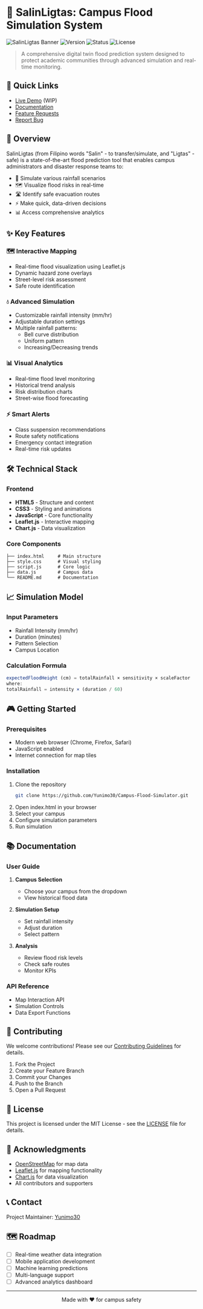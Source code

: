 # 🌊 SalinLigtas: Campus Flood Simulation System

![SalinLigtas Banner](https://img.shields.io/badge/🏛️-Campus%20Safety-blue)
![Version](https://img.shields.io/badge/version-1.0.0-green)
![Status](https://img.shields.io/badge/status-prototype-orange)
![License](https://img.shields.io/badge/license-MIT-blue)

> A comprehensive digital twin flood prediction system designed to protect academic communities through advanced simulation and real-time monitoring.

## 🎯 Quick Links
- [Live Demo](https://yunimo30.github.io/SalinLigtas) (WIP)
- [Documentation](#-documentation)
- [Feature Requests](https://github.com/Yunimo30/Campus-Flood-Simulator/issues)
- [Report Bug](https://github.com/Yunimo30/Campus-Flood-Simulator/issues)

## 📖 Overview

SalinLigtas (from Filipino words "Salin" - to transfer/simulate, and "Ligtas" - safe) is a state-of-the-art flood prediction tool that enables campus administrators and disaster response teams to:

- 🎯 Simulate various rainfall scenarios
- 🗺️ Visualize flood risks in real-time
- 🛣️ Identify safe evacuation routes
- ⚡ Make quick, data-driven decisions
- 📊 Access comprehensive analytics

## ✨ Key Features

### 🗺️ Interactive Mapping
- Real-time flood visualization using Leaflet.js
- Dynamic hazard zone overlays
- Street-level risk assessment
- Safe route identification

### 💧 Advanced Simulation
- Customizable rainfall intensity (mm/hr)
- Adjustable duration settings
- Multiple rainfall patterns:
  - Bell curve distribution
  - Uniform pattern
  - Increasing/Decreasing trends

### 📊 Visual Analytics
- Real-time flood level monitoring
- Historical trend analysis
- Risk distribution charts
- Street-wise flood forecasting

### ⚡ Smart Alerts
- Class suspension recommendations
- Route safety notifications
- Emergency contact integration
- Real-time risk updates

## 🛠️ Technical Stack

### Frontend
- **HTML5** - Structure and content
- **CSS3** - Styling and animations
- **JavaScript** - Core functionality
- **Leaflet.js** - Interactive mapping
- **Chart.js** - Data visualization

### Core Components
```
├── index.html     # Main structure
├── style.css      # Visual styling
├── script.js      # Core logic
├── data.js        # Campus data
└── README.md      # Documentation
```

## 📈 Simulation Model

### Input Parameters
- Rainfall Intensity (mm/hr)
- Duration (minutes)
- Pattern Selection
- Campus Location

### Calculation Formula
```javascript
expectedFloodHeight (cm) = totalRainfall × sensitivity × scaleFactor
where:
totalRainfall = intensity × (duration / 60)
```

## 🎮 Getting Started

### Prerequisites
- Modern web browser (Chrome, Firefox, Safari)
- JavaScript enabled
- Internet connection for map tiles

### Installation
1. Clone the repository
   ```bash
   git clone https://github.com/Yunimo30/Campus-Flood-Simulator.git
   ```
2. Open index.html in your browser
3. Select your campus
4. Configure simulation parameters
5. Run simulation

## 📚 Documentation

### User Guide
1. **Campus Selection**
   - Choose your campus from the dropdown
   - View historical flood data

2. **Simulation Setup**
   - Set rainfall intensity
   - Adjust duration
   - Select pattern

3. **Analysis**
   - Review flood risk levels
   - Check safe routes
   - Monitor KPIs

### API Reference
- Map Interaction API
- Simulation Controls
- Data Export Functions

## 🤝 Contributing

We welcome contributions! Please see our [Contributing Guidelines](CONTRIBUTING.md) for details.

1. Fork the Project
2. Create your Feature Branch
3. Commit your Changes
4. Push to the Branch
5. Open a Pull Request

## 📜 License

This project is licensed under the MIT License - see the [LICENSE](LICENSE) file for details.

## 🌟 Acknowledgments

- [OpenStreetMap](https://www.openstreetmap.org/) for map data
- [Leaflet.js](https://leafletjs.com/) for mapping functionality
- [Chart.js](https://www.chartjs.org/) for data visualization
- All contributors and supporters

## 📞 Contact

Project Maintainer: [Yunimo30](https://github.com/Yunimo30)

## 🗺️ Roadmap

- [ ] Real-time weather data integration
- [ ] Mobile application development
- [ ] Machine learning predictions
- [ ] Multi-language support
- [ ] Advanced analytics dashboard

---

<p align="center">Made with ❤️ for campus safety</p>
